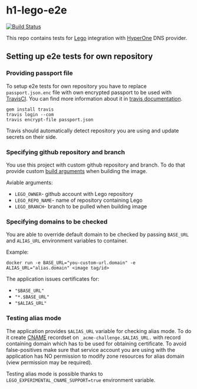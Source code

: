 # h1-lego-e2e

[![Build Status](https://travis-ci.com/hyperonecom/h1-lego-e2e.svg?branch=master)](https://travis-ci.com/hyperonecom/h1-lego-e2e)

This repo contains tests for [Lego](https://github.com/go-acme/lego) integration
with [HyperOne](https://www.hyperone.com/) DNS provider.

## Setting up e2e tests for own repository

### Providing passport file

To setup e2e tests for own repository you have to replace `passport.json.enc` file
with own encrypted passport to be used with [TravisCI](https://travis-ci.com).
You can find more information about it in [travis documentation](https://docs.travis-ci.com/user/encrypting-files/).

```shell
gem install travis
travis login --com
travis encrypt-file passport.json
```

Travis should automatically detect repository you are using and update secrets on their side.

### Specifying github repository and branch

You use this project with custom github repository and branch.
To do that provide custom [build arguments](https://docs.docker.com/engine/reference/commandline/build/#options)
when building the image.

Aviable arguments:

- `LEGO_OWNER`- github account with Lego repository
- `LEGO_REPO_NAME`- name of repository containing Lego
- `LEGO_BRANCH`- branch to be pulled when building image

### Specifying domains to be checked

You are able to override default domain to be checked by passing
`BASE_URL` and `ALIAS_URL` environment variables to container.

Example:

```shell
docker run -e BASE_URL="you-custom-url.domain" -e ALIAS_URL="alias.domain" <image tag/id>
```

The application issues certificates for:

- `"$BASE_URL"`
- `"*.$BASE_URL"`
- `"$ALIAS_URL"`

### Testing alias mode

The application provides `$ALIAS_URL` variable for checking alias mode.
To do it create [CNAME](https://en.wikipedia.org/wiki/CNAME_record) recordset on `_acme-challenge.$ALIAS_URL.`
with record containing domain which has to be used for obtaining certificate.
To avoid false-positives make sure that service account you are using with the application has NO permission
to modify zone resources for alias domain (view permission may be required).

Testing alias mode is possible thanks to `LEGO_EXPERIMENTAL_CNAME_SUPPORT=true` environment variable.

